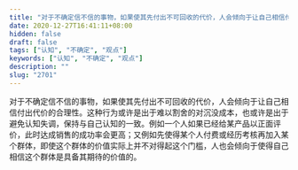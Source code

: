 ```yaml
---
title: "对于不确定信不信的事物，如果使其先付出不可回收的代价，人会倾向于让自己相信付出代价的合理性。"
date: 2020-12-27T16:41:11+08:00
hidden: false
draft: false
tags: ["认知", "不确定", "观点"]
keywords: ["认知", "不确定", "观点"]
description: ""
slug: "2701"
---
```


对于不确定信不信的事物，如果使其先付出不可回收的代价，人会倾向于让自己相信付出代价的合理性。这种行为或许是出于难以割舍的对沉没成本，也或许是出于避免认知失调，保持与自己认知的一致。例如一个人如果已经给某产品以正面评价，此时达成销售的成功率会更高；又例如先使得某个人付费或经历考核再加入某个群体，即使这个群体的价值实际上并不对得起这个门槛，人也会倾向于使得自己相信这个群体是具备其期待的价值的。